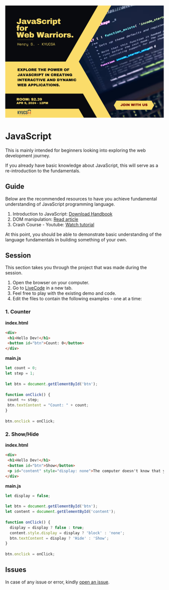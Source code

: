 ![](./javascript.png)

# JavaScript
This is mainly intended for beginners looking into exploring the web development journey.

If you already have basic knowledge about JavaScript, this will serve as a re-introduction to the fundamentals.

## Guide
Below are the recommended resources to have you achieve fundamental understanding of JavaScript programming language.

1. Introduction to JavaScript: [Download Handbook](https://flaviocopes.pages.dev/books/js-handbook.pdf)
2. DOM manipulation: [Read article](https://developer.mozilla.org/en-US/docs/Learn/JavaScript/Client-side_web_APIs/Manipulating_documents)
3. Crash Course - Youtube: [Watch tutorial](https://www.youtube.com/watch?v=W6NZfCO5SIk)

At this point, you should be able to demonstrate basic understanding of the language fundamentals in building something of your own.

## Session
This section takes you through the project that was made during the session.

1. Open the browser on your computer.
2. Go to [LiveCode](https://henryhale.github.io/livecode) in a new tab.
3. Feel free to play with the existing demo and code.
4. Edit the files to contain the following examples - one at a time:

### 1. Counter

**index.html**

```html
<div>
 <h1>Hello Dev!</h1>
 <button id="btn">Count: 0</button>
</div>
```

**main.js**
```js
let count = 0;
let step = 1;

let btn = document.getElementById('btn');

function onClick() {
 count += step;
 btn.textContent = "Count: " + count;
}

btn.onclick = onClick;
```

### 2. Show/Hide

**index.html**

```html
<div>
 <h1>Hello Dev!</h1>
 <button id="btn">Show</button>
 <p id="content" style="display: none">The computer doesn't know that you are missing a semicolon. It sees what looks like two instructions in a row and assume you meant for them to be two separate instructions. But it could be something else, and the computer tells you about the problem so you make it clear what you want, instead of fixing it without telling you and ending up with a code that doesn't do what you want.</p>
</div>
```

**main.js**
```js
let display = false;

let btn = document.getElementById('btn');
let content = document.getElementById('content');

function onClick() {
  display = display ? false : true;
  content.style.display = display ? 'block' : 'none';
  btn.textContent = display ? 'Hide' : 'Show';
}

btn.onclick = onClick;
```

## Issues
In case of any issue or error, kindly [open an issue](https://github.com/kyucs/sessions/issues/new).

